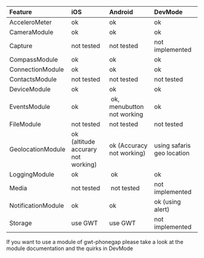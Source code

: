 | **Feature** | **iOS** | **Android** | **DevMode** |
|:------------|:--------|:------------|:------------|
| AcceleroMeter | ok      | ok          | ok          |
| CameraModule | ok      | ok          | ok          |
| Capture     | not tested | not tested  | not implemented |
| CompassModule | ok      | ok          | ok          |
| ConnectionModule | ok      | ok          | ok          |
| ContactsModule | not tested | not tested  | not tested  |
| DeviceModule | ok      | ok          | ok          |
| EventsModule | ok      | ok, menubutton not working | ok          |
| FileModule  | not tested | not tested  | not tested  |
| GeolocationModule |  ok (altitude accurary not working) | ok (Accuracy not working) | using safaris geo location|
| LoggingModule | ok      | ok          | ok          |
| Media       | not tested | not tested  | not implemented |
| NotificationModule | ok      | ok          | ok (using alert) |
| Storage     | use GWT | use GWT     | not implemented |

If you want to use a module of gwt-phonegap please take a look at the module documentation and the quirks in DevMode